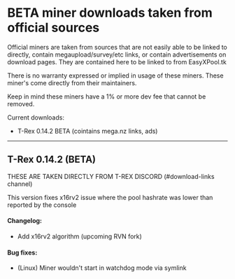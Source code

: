 # BETA miner downloads taken from official sources

Official miners are taken from sources that are not easily able to be linked to directly, contain megaupload/survey/etc links, or contain advertisements on download pages. They are contained here to be linked to from EasyXPool.tk

There is no warranty expressed or implied in usage of these miners. These miner's come directly from their maintainers. 

Keep in mind these miners have a 1% or more dev fee that cannot be removed.

Current downloads:
- T-Rex 0.14.2 BETA (cointains mega.nz links, ads)

--------

## T-Rex 0.14.2 (BETA)

THESE ARE TAKEN DIRECTLY FROM T-REX DISCORD (#download-links channel)

This version fixes x16rv2 issue where the pool hashrate was lower than reported by the console

#### Changelog:
* Add x16rv2 algorithm (upcoming RVN fork)

#### Bug fixes:
* (Linux) Miner wouldn't start in watchdog mode via symlink
